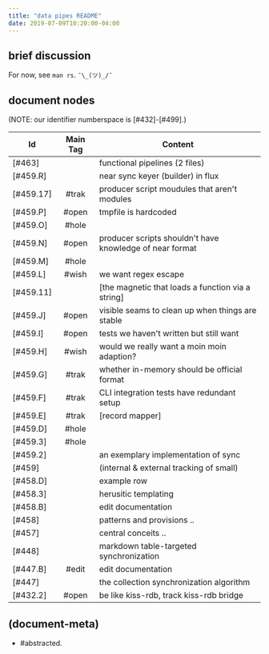 ```yaml
---
title: "data pipes README"
date: 2019-07-09T10:20:00-04:00
---
```


## brief discussion

For now, see `man rs`. `¯\_(ツ)_/¯`




## document nodes

(NOTE: our identifier numberspace is [#432]-[#499].)

|Id                         | Main Tag | Content |
|---------------------------|:-----:|---|
|                  [#463]   |       | functional pipelines (2 files)
|                  [#459.R] |       | near sync keyer (builder) in flux
|                 [#459.17] | #trak | producer script moudules that aren't modules
|                  [#459.P] | #open | tmpfile is hardcoded
|                  [#459.O] | #hole |
|                  [#459.N] | #open | producer scripts shouldn't have knowledge of near format
|                  [#459.M] | #hole |
|                  [#459.L] | #wish | we want regex escape
|                  [#459.11]|       | [the magnetic that loads a function via a string]
|                  [#459.J] | #open | visible seams to clean up when things are stable
|                  [#459.I] | #open | tests we haven't written but still want
|                  [#459.H] | #wish | would we really want a moin moin adaption?
|                  [#459.G] | #trak | whether in-memory should be official format
|                  [#459.F] | #trak | CLI integration tests have redundant setup
|                  [#459.E] | #trak | [record mapper]
|                  [#459.D] | #hole |
|                  [#459.3] | #hole |
|                  [#459.2] |       | an exemplary implementation of sync
|                  [#459]   |       | (internal & external tracking of small)
|                  [#458.D] |       | example row
|                  [#458.3] |       | herusitic templating
|                  [#458.B] |       | edit documentation
|                  [#458]   |       | patterns and provisions ..
|                  [#457]   |       | central conceits ..
|                  [#448]   |       | markdown table-targeted synchronization
|                  [#447.B] | #edit | edit documentation
|                  [#447]   |       | the collection synchronization algorithm
|                  [#432.2] | #open | be like kiss-rdb, track kiss-rdb bridge




## (document-meta)

  - #abstracted.
